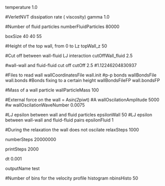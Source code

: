 
temperature 1.0

#VerletNVT dissipation rate ( viscosity)
gamma 1.0

#Number of fluid particles
numberFluidParticles  80000

boxSize 40 40 55

#Height of the top wall, from 0 to Lz
topWall_z 50


#Cut off between wall-fluid LJ interaction
cutOffWall_fluid    2.5

#wall-wall and fluid-fluid cut off
cutOff           2.5 #1.12246204830937



#Files to read wall 
wallCoordinatesFile  wall.init
#p-p bonds
wallBondsFile        wall.bonds
#Bonds fixing to a certain height
wallBondsFileFP      wall.bondsFP

#Mass of a wall particle
wallParticleMass       100

#External force on the wall = A*sin(2*pi*w*t)
#A
wallOscilationAmplitude 5000
#w
wallOscilationWaveNumber 0.0075

#LJ epsilon between wall and fluid particles
epsilonWall 50
#LJ epsilon between wall-wall and fluid-fluid pairs
epsilonFluid 1

#During the relaxation the wall does not oscilate
relaxSteps 1000

numberSteps 20000000

printSteps 2000

dt 0.001

outputName test

#Number of bins for the velocity profile histogram
nbinsHisto 50
